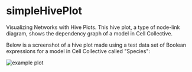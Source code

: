 # simpleHivePlot
Visualizing Networks with Hive Plots. This hive plot, a type of node-link diagram, shows the dependency graph of a model in Cell Collective.

Below is a screenshot of a hive plot made using a test data set of Boolean expressions for a model in Cell Collective called "Species":

![example plot](http://i.imgur.com/Rb2zjDG.png?1)
